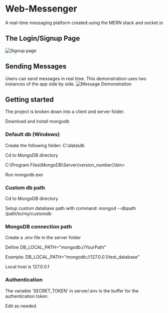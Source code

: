 # Web-Messenger

A real-time messaging platform created using the MERN stack and socket.io

## The Login/Signup Page

![Signup page](https://i.ibb.co/BfY8LV8/Web-messenger-preview.jpg)

## Sending Messages

Users can send messages in real time.
This demonstration uses two instances of the app side by side.
![Message Demonstration](https://i.ibb.co/bz368yk/web-messenger-gif.gif)

## Getting started

The project is broken down into a client and server folder.

Download and install mongodb

### Default db (Windows)
Create the following folder: C:\data\db

Cd to MongoDB directory

C:\Program Files\MongoDB\Server\{version_number}\bin>

Run mongodb.exe

### Custom db path
Cd to MongoDB directory

Setup custom database path with command: mongod --dbpath /path/to/my/customdb

### MongoDB connection path
Create a .env file in the server folder

Define DB_LOCAL_PATH="mongodb://YourPath"

Example: DB_LOCAL_PATH="mongodb://127.0.0.1/test_database"

Local host is 127.0.0.1

### Authentication
The variable 'SECRET_TOKEN' in server/.env is the buffer for the authentication token.

Edit as needed.
